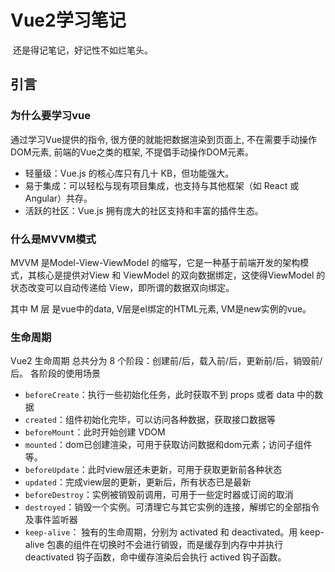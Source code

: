 # Vue2学习笔记

​		还是得记笔记，好记性不如烂笔头。

## 引言
### 为什么要学习vue
通过学习Vue提供的指令, 很方便的就能把数据渲染到页面上, 不在需要手动操作DOM元素, 前端的Vue之类的框架, 不提倡手动操作DOM元素。
- 轻量级：Vue.js 的核心库只有几十 KB，但功能强大。
- 易于集成：可以轻松与现有项目集成，也支持与其他框架（如 React 或 Angular）共存。
- 活跃的社区：Vue.js 拥有庞大的社区支持和丰富的插件生态。
### 什么是MVVM模式
MVVM 是Model-View-ViewModel 的缩写，它是一种基于前端开发的架构模式，其核心是提供对View 和 ViewModel 的双向数据绑定，这使得ViewModel 的状态改变可以自动传递给 View，即所谓的数据双向绑定。

其中 M 层 是vue中的data, V层是el绑定的HTML元素, VM是new实例的vue。

###  生命周期
Vue2 生命周期
总共分为 8 个阶段：创建前/后，载入前/后，更新前/后，销毁前/后。
各阶段的使用场景

- `beforeCreate`：执行一些初始化任务，此时获取不到 props 或者 data 中的数据
- `created`：组件初始化完毕，可以访问各种数据，获取接口数据等
- `beforeMount`：此时开始创建 VDOM
- `mounted`：dom已创建渲染，可用于获取访问数据和dom元素；访问子组件等。
- `beforeUpdate`：此时view层还未更新，可用于获取更新前各种状态
- `updated`：完成view层的更新，更新后，所有状态已是最新
- `beforeDestroy`：实例被销毁前调用，可用于一些定时器或订阅的取消
- `destroyed`：销毁一个实例。可清理它与其它实例的连接，解绑它的全部指令及事件监听器
- `keep-alive`： 独有的生命周期，分别为 activated 和 deactivated。用 keep-alive 包裹的组件在切换时不会进行销毁，而是缓存到内存中并执行 deactivated 钩子函数，命中缓存渲染后会执行 actived 钩子函数。


